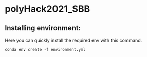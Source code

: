 # polyHack2021_SBB

## Installing environment:
Here you can quickly install the required env with this command.

    conda env create -f environment.yml